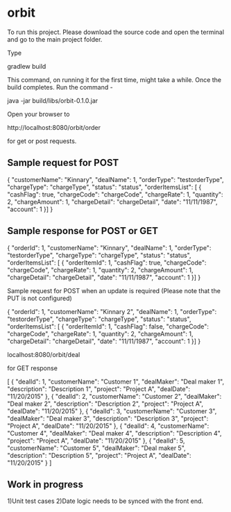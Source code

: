 # orbit

To run this project. Please download the source code and open the terminal and  go to the main project folder.

Type

gradlew build

This command, on running it for the first time, might take a while. Once the build completes. Run the command -

java -jar build/libs/orbit-0.1.0.jar

Open your browser to 

http://localhost:8080/orbit/order

for get or post requests.

Sample request for POST
----------------------

{
   "customerName": "Kinnary",
   "dealName": 1,
   "orderType": "testorderType",
   "chargeType": "chargeType",
   "status": "status",
   "orderItemsList": [   {
      "cashFlag": true,
      "chargeCode": "chargeCode",
      "chargeRate": 1,
      "quantity": 2,
      "chargeAmount": 1,
      "chargeDetail": "chargeDetail",
      "date": "11/11/1987",
      "account": 1
   }]
}

Sample response for POST or GET
-------------------------------


{
   "orderId": 1,
   "customerName": "Kinnary",
   "dealName": 1,
   "orderType": "testorderType",
   "chargeType": "chargeType",
   "status": "status",
   "orderItemsList": [   {
      "orderItemId": 1,
      "cashFlag": true,
      "chargeCode": "chargeCode",
      "chargeRate": 1,
      "quantity": 2,
      "chargeAmount": 1,
      "chargeDetail": "chargeDetail",
      "date": "11/11/1987",
      "account": 1
   }]
}

Sample request for POST when an update is required (Please note that the PUT is not configured)

{
   "orderId": 1,
   "customerName": "Kinnary 2",
   "dealName": 1,
   "orderType": "testorderType",
   "chargeType": "chargeType",
   "status": "status",
   "orderItemsList": [   {
   	 "orderItemId": 1,
      "cashFlag": false,
      "chargeCode": "chargeCode",
      "chargeRate": 1,
      "quantity": 2,
      "chargeAmount": 1,
      "chargeDetail": "chargeDetail",
      "date": "11/11/1987",
      "account": 1
   }]
}

localhost:8080/orbit/deal

for GET response

[
      {
      "dealId": 1,
      "customerName": "Customer 1",
      "dealMaker": "Deal maker 1",
      "description": "Description 1",
      "project": "Project A",
      "dealDate": "11/20/2015"
   },
      {
      "dealId": 2,
      "customerName": "Customer 2",
      "dealMaker": "Deal maker 2",
      "description": "Description 2",
      "project": "Project A",
      "dealDate": "11/20/2015"
   },
      {
      "dealId": 3,
      "customerName": "Customer 3",
      "dealMaker": "Deal maker 3",
      "description": "Description 3",
      "project": "Project A",
      "dealDate": "11/20/2015"
   },
      {
      "dealId": 4,
      "customerName": "Customer 4",
      "dealMaker": "Deal maker 4",
      "description": "Description 4",
      "project": "Project A",
      "dealDate": "11/20/2015"
   },
      {
      "dealId": 5,
      "customerName": "Customer 5",
      "dealMaker": "Deal maker 5",
      "description": "Description 5",
      "project": "Project A",
      "dealDate": "11/20/2015"
   }
]

Work in progress
----------------

1)Unit test cases
2)Date logic needs to be synced with the front end.

